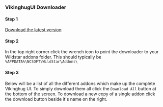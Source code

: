### VikinghugUI Downloader

#### Step 1

<a href="http://itg.sh/vikinghub" class="button" target="_blank">Download the latest version</a>

#### Step 2
In the top right corner click the wrench icon to point the downloader to your Wildstar addons folder. This should typically be `%APPDATA%\NCSOFT\WildStar\Addons\`

#### Step 3
Below will be a list of all the different addons which make up the complete Vikinghug UI. To simply download them all click the `Download All` button at the bottom of the screen. To download a new copy of a single addon click the download button beside it's name on the right.